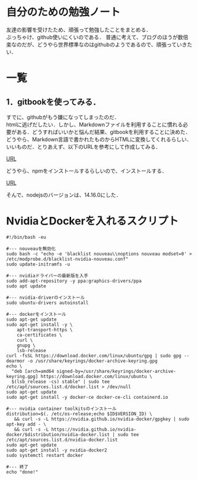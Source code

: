 # 自分のための勉強ノート

友達の影響を受けたため、頑張って勉強したことをまとめる．  
ぶっちゃけ、github使いにくいのである．
普通に考えて、ブログのほうが数倍楽なのだが、どうやら世界標準なのはgithubのようであるので、頑張っていきたい．

# 一覧
## 1．gitbookを使ってみる．

すでに、githubがもう嫌になってしまったのだ．  
htmlに逃げだしたい．しかし、Markdownファイルを利用することに慣れる必要がある．どうすればいいかと悩んだ結果、gitbookを利用することに決めた．  
どうやら、Markdown言語で書かれたものからHTMLに変換してくれるらしい．いいものだ．とりあえず、以下のURLを参考にして作成してみる．  

[URL](https://r-ngtm.hatenablog.com/entry/2020/06/18/193235)

どうやら、npmをインストールするらしいので、インストールする．

[URL](https://www.virment.com/how-to-install-nodejs-ubuntu/)

そんで、nodejsのバージョンは、14.16.0にした．

# NvidiaとDockerを入れるスクリプト

```
#!/bin/bash -eu

#--- nouveauを無効化
sudo bash -c "echo -e 'blacklist nouveau\\noptions nouveau modset=0' > /etc/modprobe.d/blacklist-nvidia-nouveau.conf"
sudo update-initramfs -u

#--- nvidiaドライバーの最新版を入手
sudo add-apt-repository -y ppa:graphics-drivers/ppa
sudo apt update

#--- nvidia-driverのインストール
sudo ubuntu-drivers autoinstall

#--- dockerをインストール
sudo apt-get update
sudo apt-get install -y \
    apt-transport-https \
    ca-certificates \
    curl \
    gnupg \
    lsb-release
curl -fsSL https://download.docker.com/linux/ubuntu/gpg | sudo gpg --dearmor -o /usr/share/keyrings/docker-archive-keyring.gpg
echo \
  "deb [arch=amd64 signed-by=/usr/share/keyrings/docker-archive-keyring.gpg] https://download.docker.com/linux/ubuntu \
  $(lsb_release -cs) stable" | sudo tee /etc/apt/sources.list.d/docker.list > /dev/null
sudo apt-get update
sudo apt-get install -y docker-ce docker-ce-cli containerd.io

#--- nvidia container toolkitsのインストール
distribution=$(. /etc/os-release;echo $ID$VERSION_ID) \
   && curl -s -L https://nvidia.github.io/nvidia-docker/gpgkey | sudo apt-key add - \
   && curl -s -L https://nvidia.github.io/nvidia-docker/$distribution/nvidia-docker.list | sudo tee /etc/apt/sources.list.d/nvidia-docker.list
sudo apt-get update
sudo apt-get install -y nvidia-docker2
sudo systemctl restart docker

#--- 終了
echo "done!"

```





